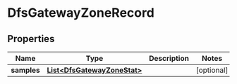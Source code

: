 # DfsGatewayZoneRecord

## Properties
Name | Type | Description | Notes
------------ | ------------- | ------------- | -------------
**samples** | [**List&lt;DfsGatewayZoneStat&gt;**](DfsGatewayZoneStat.md) |  |  [optional]
